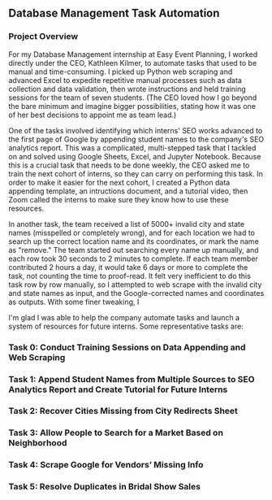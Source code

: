 ## Database Management Task Automation

### Project Overview
For my Database Management internship at Easy Event Planning, I worked directly under the CEO, Kathleen Kilmer, to automate tasks that used to be manual and time-consuming. I picked up Python web scraping and advanced Excel to expedite repetitive manual processes such as data collection and data validation, then wrote instructions and held training sessions for the team of seven students. (The CEO loved how I go beyond the bare minimum and imagine bigger possibilities, stating how it was one of her best decisions to appoint me as team lead.)

One of the tasks involved identifying which interns' SEO works advanced to the first page of Google by appending student names to the company's SEO analytics report. This was a complicated, multi-stepped task that I tackled on and solved using Google Sheets, Excel, and Jupyter Notebook. Because this is a crucial task that needs to be done weekly, the CEO asked me to train the next cohort of interns, so they can carry on performing this task. In order to make it easier for the next cohort, I created a Python data appending template, an intructions document, and a tutorial video, then Zoom called the interns to make sure they know how to use these resources. 

In another task, the team received a list of 5000+ invalid city and state names (misspelled or completely wrong), and for each location we had to search up the correct location name and its coordinates, or mark the name as "remove." The team started out searching every name up manually, and each row took 30 seconds to 2 minutes to complete. If each team member contributed 2 hours a day, it would take 6 days or more to complete the task, not counting the time to proof-read. It felt very inefficient to do this task row by row manually, so I attempted to web scrape with the invalid city and state names as input, and the Google-corrected names and coordinates as outputs. With some finer tweaking, I 

I'm glad I was able to help the company automate tasks and launch a system of resources for future interns. Some representative tasks are:

### Task 0: Conduct Training Sessions on Data Appending and Web Scraping

### Task 1: Append Student Names from Multiple Sources to SEO Analytics Report and Create Tutorial for Future Interns

### Task 2: Recover Cities Missing from City Redirects Sheet

### Task 3: Allow People to Search for a Market Based on Neighborhood

### Task 4: Scrape Google for Vendors’ Missing Info

### Task 5: Resolve Duplicates in Bridal Show Sales
